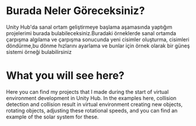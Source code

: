 # Burada Neler Göreceksiniz?

Unity Hub'da sanal ortam geliştirmeye başlama aşamasında yaptığım projelerimi burada bulabileceksiniz.Buradaki örneklerde sanal ortamda çarpışma algılama ve çarpışma sonucunda
yeni cisimler oluşturma, cisimleri döndürme,bu dönme hızlarını ayarlama ve bunlar için örnek olarak bir güneş sistemi örneği bulabilirsiniz

# What you will see here?

Here you can find my projects that I made during the start of virtual environment development in Unity Hub. In the examples here, collision detection and collision result in virtual environment
creating new objects, rotating objects, adjusting these rotational speeds, and you can find an example of the solar system for these.
